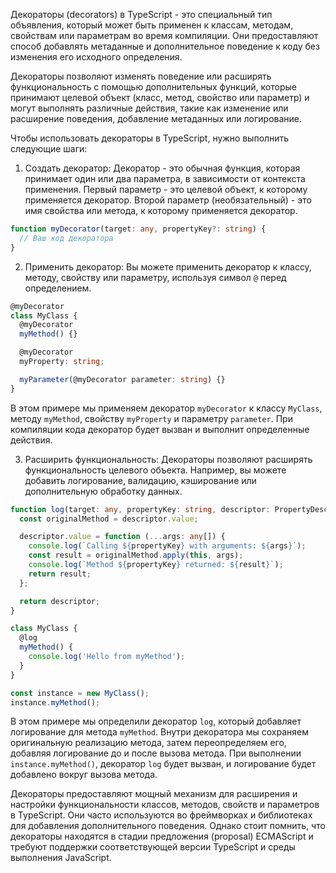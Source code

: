 Декораторы (decorators) в TypeScript - это специальный тип объявления, который может быть применен к классам, методам, свойствам или параметрам во время компиляции. Они предоставляют способ добавлять метаданные и дополнительное поведение к коду без изменения его исходного определения.

Декораторы позволяют изменять поведение или расширять функциональность с помощью дополнительных функций, которые принимают целевой объект (класс, метод, свойство или параметр) и могут выполнять различные действия, такие как изменение или расширение поведения, добавление метаданных или логирование.

Чтобы использовать декораторы в TypeScript, нужно выполнить следующие шаги:

1. Создать декоратор:
Декоратор - это обычная функция, которая принимает один или два параметра, в зависимости от контекста применения. Первый параметр - это целевой объект, к которому применяется декоратор. Второй параметр (необязательный) - это имя свойства или метода, к которому применяется декоратор.

```typescript
function myDecorator(target: any, propertyKey?: string) {
  // Ваш код декоратора
}
```

2. Применить декоратор:
Вы можете применить декоратор к классу, методу, свойству или параметру, используя символ `@` перед определением.

```typescript
@myDecorator
class MyClass {
  @myDecorator
  myMethod() {}

  @myDecorator
  myProperty: string;

  myParameter(@myDecorator parameter: string) {}
}
```

В этом примере мы применяем декоратор `myDecorator` к классу `MyClass`, методу `myMethod`, свойству `myProperty` и параметру `parameter`. При компиляции кода декоратор будет вызван и выполнит определенные действия.

3. Расширить функциональность:
Декораторы позволяют расширять функциональность целевого объекта. Например, вы можете добавить логирование, валидацию, кэширование или дополнительную обработку данных.

```typescript
function log(target: any, propertyKey: string, descriptor: PropertyDescriptor) {
  const originalMethod = descriptor.value;

  descriptor.value = function (...args: any[]) {
    console.log(`Calling ${propertyKey} with arguments: ${args}`);
    const result = originalMethod.apply(this, args);
    console.log(`Method ${propertyKey} returned: ${result}`);
    return result;
  };

  return descriptor;
}

class MyClass {
  @log
  myMethod() {
    console.log('Hello from myMethod');
  }
}

const instance = new MyClass();
instance.myMethod();
```

В этом примере мы определили декоратор `log`, который добавляет логирование для метода `myMethod`. Внутри декоратора мы сохраняем оригинальную реализацию метода, затем переопределяем его, добавляя логирование до и после вызова метода. При выполнении `instance.myMethod()`, декоратор `log` будет вызван, и логирование будет добавлено вокруг вызова метода.

Декораторы предоставляют мощный механизм для расширения и настройки функциональности классов, методов, свойств и параметров в TypeScript. Они часто используются во фреймворках и библиотеках для добавления дополнительного поведения. Однако стоит помнить, что декораторы находятся в стадии предложения (proposal) ECMAScript и требуют поддержки соответствующей версии TypeScript и среды выполнения JavaScript.
